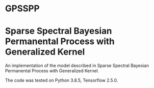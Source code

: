 # GPSSPP

# Sparse Spectral Bayesian Permanental Process with Generalized Kernel
An implementation of the model described in Sparse Spectral Bayesian Permanental Process with Generalized Kernel.

The code was tested on Python 3.8.5, Tensorflow 2.5.0.
